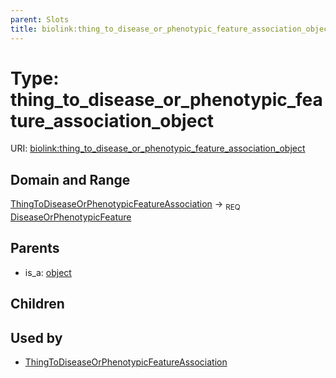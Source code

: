 ```yaml
---
parent: Slots
title: biolink:thing_to_disease_or_phenotypic_feature_association_object
---
```


# Type: thing_to_disease_or_phenotypic_feature_association_object




URI: [biolink:thing_to_disease_or_phenotypic_feature_association_object](https://w3id.org/biolink/vocab/thing_to_disease_or_phenotypic_feature_association_object)

## Domain and Range

[ThingToDiseaseOrPhenotypicFeatureAssociation](ThingToDiseaseOrPhenotypicFeatureAssociation.md) ->  <sub>REQ</sub> [DiseaseOrPhenotypicFeature](DiseaseOrPhenotypicFeature.md)

## Parents

 *  is_a: [object](object.md)

## Children


## Used by

 * [ThingToDiseaseOrPhenotypicFeatureAssociation](ThingToDiseaseOrPhenotypicFeatureAssociation.md)
